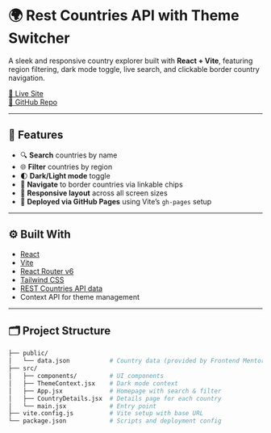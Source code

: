 # 🌍 Rest Countries API with Theme Switcher

A sleek and responsive country explorer built with **React + Vite**, featuring region filtering, dark mode toggle, live search, and clickable border country navigation.

[🔗 Live Site](https://parthadey5.github.io/rest-countries-api-with-color-theme-switcher-master)  
[📁 GitHub Repo](https://github.com/ParthaDey5/rest-countries-api-with-color-theme-switcher-master)

---

## 📌 Features

- 🔍 **Search** countries by name
- 🌐 **Filter** countries by region
- 🌓 **Dark/Light mode** toggle
- 🧭 **Navigate** to border countries via linkable chips
- 📱 **Responsive layout** across all screen sizes
- 🚀 **Deployed via GitHub Pages** using Vite’s `gh-pages` setup

---

## ⚙️ Built With

- [React](https://reactjs.org/)
- [Vite](https://vitejs.dev/)
- [React Router v6](https://reactrouter.com/)
- [Tailwind CSS](https://tailwindcss.com/)
- [REST Countries API data](https://restcountries.com/)
- Context API for theme management

---

## 🗂️ Project Structure

```bash
├── public/
│   └── data.json           # Country data (provided by Frontend Mentor)
├── src/
│   ├── components/         # UI components
│   ├── ThemeContext.jsx    # Dark mode context
│   ├── App.jsx             # Homepage with search & filter
│   ├── CountryDetails.jsx  # Details page for each country
│   └── main.jsx            # Entry point
├── vite.config.js          # Vite setup with base URL
└── package.json            # Scripts and deployment config
